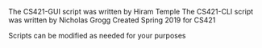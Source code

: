 The CS421-GUI script was written by Hiram Temple
The CS421-CLI script was written by Nicholas Grogg
Created Spring 2019 for CS421

Scripts can be modified as needed for your purposes